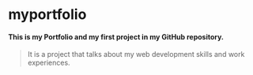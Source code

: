 # myportfolio

#### This is my Portfolio and my first project in my GitHub repository.
> It is a project that talks about my web development skills and work experiences.